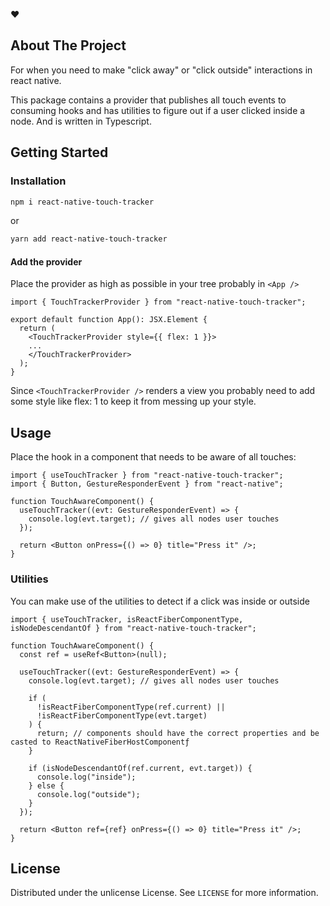 ❤️

## About The Project
For when you need to make "click away" or "click outside" interactions in react native.
 
This package contains a provider that publishes all touch events to consuming hooks and has utilities to figure out if a user clicked inside a node. And is written in Typescript.

## Getting Started
### Installation

```sh
npm i react-native-touch-tracker
```
or
```sh
yarn add react-native-touch-tracker
```

#### Add the provider
Place the provider as high as possible in your tree probably in `<App />`

```tsx
import { TouchTrackerProvider } from "react-native-touch-tracker"; 

export default function App(): JSX.Element {
  return (
    <TouchTrackerProvider style={{ flex: 1 }}>
    ...
    </TouchTrackerProvider>
  );
}
```
Since `<TouchTrackerProvider />` renders a view you probably need to add some style like flex: 1 to keep it from messing up your style.

## Usage

Place the hook in a component that needs to be aware of all touches:

```tsx
import { useTouchTracker } from "react-native-touch-tracker"; 
import { Button, GestureResponderEvent } from "react-native";

function TouchAwareComponent() {
  useTouchTracker((evt: GestureResponderEvent) => {
    console.log(evt.target); // gives all nodes user touches
  });

  return <Button onPress={() => 0} title="Press it" />;
}
```
### Utilities
You can make use of the utilities to detect if a click was inside or outside
```tsx
import { useTouchTracker, isReactFiberComponentType, isNodeDescendantOf } from "react-native-touch-tracker"; 

function TouchAwareComponent() {
  const ref = useRef<Button>(null);

  useTouchTracker((evt: GestureResponderEvent) => {
    console.log(evt.target); // gives all nodes user touches

    if (
      !isReactFiberComponentType(ref.current) ||
      !isReactFiberComponentType(evt.target)
    ) {
      return; // components should have the correct properties and be casted to ReactNativeFiberHostComponentƒ
    }

    if (isNodeDescendantOf(ref.current, evt.target)) {
      console.log("inside");
    } else {
      console.log("outside");
    }
  });

  return <Button ref={ref} onPress={() => 0} title="Press it" />;
}

```

## License

Distributed under the unlicense License. See `LICENSE` for more information.
